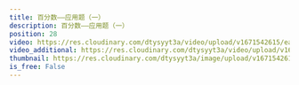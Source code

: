 ```yaml
---
title: 百分数——应用题（一）
description: 百分数——应用题（一）
position: 28
video: https://res.cloudinary.com/dtysyyt3a/video/upload/v1671542615/easymath/6年级上/06单元百分数（一）/eqio5y8corgqa82g1hqa.mp4
video_additional: https://res.cloudinary.com/dtysyyt3a/video/upload/v1671542635/easymath/6年级上/06单元百分数（一）/每课一题的解答视频/nvv5ewur53dpcaktp22d.mp4
thumbnail: https://res.cloudinary.com/dtysyyt3a/image/upload/v1671542617/easymath/6年级上/06单元百分数（一）/demkcpeti8m9srfywmod.png
is_free: False
---
```


